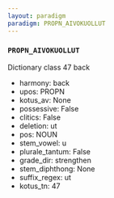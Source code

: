 ```yaml
---
layout: paradigm
paradigm: PROPN_AIVOKUOLLUT
---
```

### ` PROPN_AIVOKUOLLUT `

Dictionary class 47 back
* harmony: back
* upos: PROPN
* kotus_av: None
* possessive: False
* clitics: False
* deletion: ut
* pos: NOUN
* stem_vowel: u
* plurale_tantum: False
* grade_dir: strengthen
* stem_diphthong: None
* suffix_regex: ut
* kotus_tn: 47
